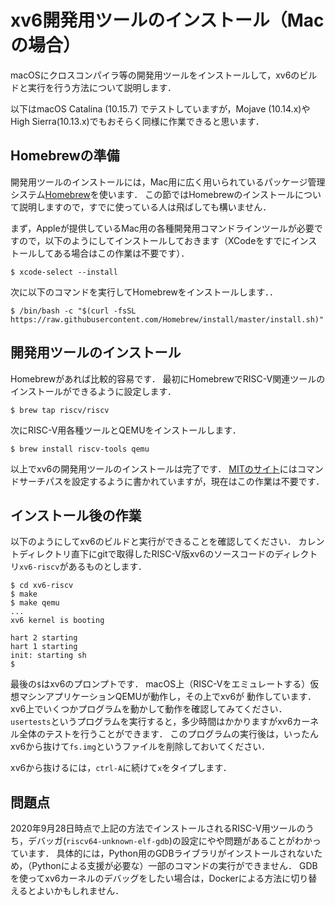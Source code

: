 # xv6開発用ツールのインストール（Macの場合）

macOSにクロスコンパイラ等の開発用ツールをインストールして，xv6のビルドと実行を行う方法について説明します．

以下はmacOS Catalina (10.15.7) でテストしていますが，Mojave (10.14.x)やHigh Sierra(10.13.x)でもおそらく同様に作業できると思います．

## Homebrewの準備

開発用ツールのインストールには，Mac用に広く用いられているパッケージ管理システム[Homebrew](https://brew.sh)を使います．
この節ではHomebrewのインストールについて説明しますので，すでに使っている人は飛ばしても構いません．

まず，Appleが提供しているMac用の各種開発用コマンドラインツールが必要ですので，以下のようにしてインストールしておきます（XCodeをすでにインストールしてある場合はこの作業は不要です）．
```console
$ xcode-select --install
```
次に以下のコマンドを実行してHomebrewをインストールします．．
```console
$ /bin/bash -c "$(curl -fsSL https://raw.githubusercontent.com/Homebrew/install/master/install.sh)"
```

## 開発用ツールのインストール

Homebrewがあれば比較的容易です．
最初にHomebrewでRISC-V関連ツールのインストールができるように設定します．
```console
$ brew tap riscv/riscv
```

次にRISC-V用各種ツールとQEMUをインストールします．
```console
$ brew install riscv-tools qemu
```
以上でxv6の開発用ツールのインストールは完了です．
[MITのサイト](https://pdos.csail.mit.edu/6.828/2020/tools.html)にはコマンドサーチパスを設定するように書かれていますが，現在はこの作業は不要です．

## インストール後の作業

以下のようにしてxv6のビルドと実行ができることを確認してください．
カレントディレクトリ直下にgitで取得したRISC-V版xv6のソースコードのディレクトリ`xv6-riscv`があるものとします．

```console
$ cd xv6-riscv
$ make
$ make qemu
...
xv6 kernel is booting

hart 2 starting
hart 1 starting
init: starting sh
$ 
```
最後の`$`はxv6のプロンプトです．
macOS上（RISC-Vをエミュレートする）仮想マシンアプリケーションQEMUが動作し，その上でxv6が
動作しています．
xv6上でいくつかプログラムを動かして動作を確認してみてください．
`usertests`というプログラムを実行すると，多少時間はかかりますがxv6カーネル全体のテストを行うことができます．
このプログラムの実行後は，いったんxv6から抜けて`fs.img`というファイルを削除しておいてください．

xv6から抜けるには，`ctrl-A`に続けて`x`をタイプします．

## 問題点
2020年9月28日時点で上記の方法でインストールされるRISC-V用ツールのうち，デバッガ(`riscv64-unknown-elf-gdb`)の設定にやや問題があることがわかっています．
具体的には，Python用のGDBライブラリがインストールされないため，（Pythonによる支援が必要な）一部のコマンドの実行ができません．
GDBを使ってxv6カーネルのデバッグをしたい場合は，Dockerによる方法に切り替えるとよいかもしれません．
